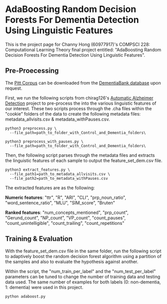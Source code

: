 # AdaBoosting Random Decision Forests For Dementia Detection Using Linguistic Features

This is the project page for Channy Hong (60977917)'s COMPSCI 228: Computational Learning Theory final project entitled: "AdaBoosting Random Decision Forests For Dementia Detection Using Linguistic Features".

## Pre-Proecessing

The [Pitt Corpus](https://dementia.talkbank.org/access/English/Pitt.html) can be downloaded from the [DementiaBank database](https://dementia.talkbank.org/) upon request.

First, we run the following scripts from chirag126's [Automatic Alzheimer Detection](https://github.com/chirag126/Automatic_Alzheimer_Detection) project to pre-process the into the various linguistic features of our interest. These two scripts process through the .cha files within the "cookie" folders of the data to create the following metadata files: metadata_allvisits.csv & metadata_withPauses.csv.

```
python3 preprocess.py \
  --file_path=path_to_folder_with_Control_and_Dementia_folders\
```

```
python3 preprocess_with_pauses.py \
  --file_path=path_to_folder_with_Control_and_Dementia_folders\
```

Then, the following script parses through the metadata files and extracts the linguistic features of each sample to output the feature_set_dem.csv file.

```
python3 extract_features.py \
  --file_path1=path_to_metadata_allvisits.csv \
  --file_path2=path_to_metadata_withPauses.csv
```

The extracted features are as the following:

**Numeric features**: "ttr", "R", "ARI", "CLI", "prp_noun_ratio", "word_sentence_ratio", "MLU", "SIM_score", "Bruten"

**Ranked features**: "num_concepts_mentioned", "prp_count", "Gerund_count", "NP_count", "VP_count", "count_pauses", "count_unintelligible", "count_trailing", "count_repetitions"



## Training & Evaluation

With the feature_set_dem.csv file in the same folder, run the following script to adaptively boost the random decision forest algorithm using a partition of the samples and also to evaluate the hypothesis against another. 

Within the script, the "num_train_per_label" and the "num_test_per_label" parameters can be tuned to change the number of training data and testing data used. The same number of examples for both labels (0: non-dementia, 1: dementia) were used in this project.
```
python adaboost.py
```








